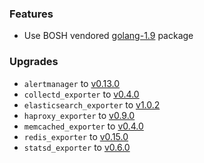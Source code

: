 ### Features

* Use BOSH vendored [golang-1.9](https://github.com/bosh-packages/golang-release) package

### Upgrades

* `alertmanager` to [v0.13.0](https://github.com/prometheus/alertmanager/releases/tag/v0.13.0)
* `collectd_exporter` to [v0.4.0](https://github.com/prometheus/collectd_exporter/releases/tag/v0.4.0)
* `elasticsearch_exporter` to [v1.0.2](https://github.com/justwatchcom/elasticsearch_exporter/releases/tag/v1.0.2)
* `haproxy_exporter` to [v0.9.0](https://github.com/prometheus/haproxy_exporter/releases/tag/v0.9.0)
* `memcached_exporter` to [v0.4.0](https://github.com/prometheus/memcached_exporter/releases/tag/v0.4.0)
* `redis_exporter` to [v0.15.0](https://github.com/oliver006/redis_exporter/releases/tag/v0.15.0)
* `statsd_exporter` to [v0.6.0](https://github.com/prometheus/statsd_exporter/releases/tag/v0.6.0)
